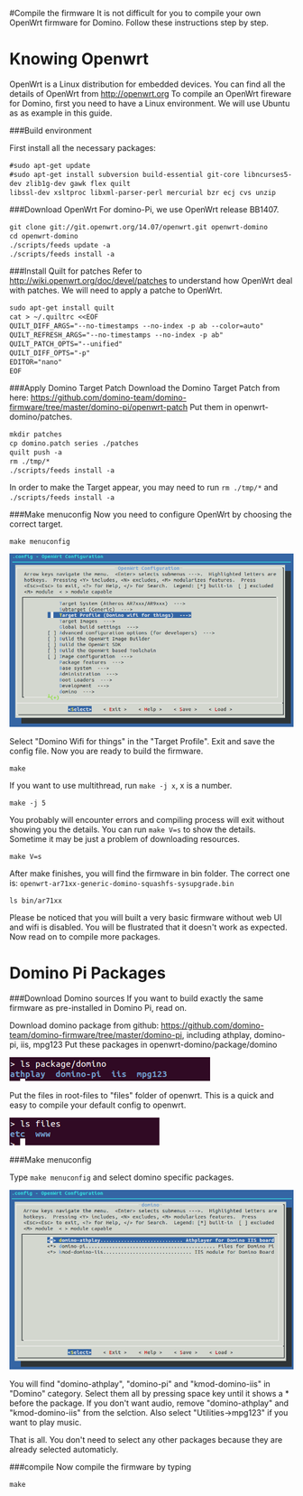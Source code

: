 #Compile the firmware
It is not difficult for you to compile your own OpenWrt firmware for Domino. Follow these instructions step by step.

Knowing Openwrt
===============

OpenWrt is a Linux distribution for embedded devices. You can find all the details of OpenWrt from http://openwrt.org
To compile an OpenWrt fireware for Domino, first you need to have a Linux environment. We will use Ubuntu as as example in this guide.

###Build environment

First install all the necessary packages:
```
#sudo apt-get update 
#sudo apt-get install subversion build-essential git-core libncurses5-dev zlib1g-dev gawk flex quilt 
libssl-dev xsltproc libxml-parser-perl mercurial bzr ecj cvs unzip 
```

###Download OpenWrt
For domino-Pi, we use OpenWrt release BB1407.
```
git clone git://git.openwrt.org/14.07/openwrt.git openwrt-domino
cd openwrt-domino
./scripts/feeds update -a
./scripts/feeds install -a
```

###Install Quilt for patches
Refer to http://wiki.openwrt.org/doc/devel/patches to understand how OpenWrt deal with patches. We will need to apply a patche to OpenWrt.
```
sudo apt-get install quilt
cat > ~/.quiltrc <<EOF
QUILT_DIFF_ARGS="--no-timestamps --no-index -p ab --color=auto"
QUILT_REFRESH_ARGS="--no-timestamps --no-index -p ab"
QUILT_PATCH_OPTS="--unified"
QUILT_DIFF_OPTS="-p"
EDITOR="nano"
EOF
```

###Apply Domino Target Patch
Download the Domino Target Patch from here: https://github.com/domino-team/domino-firmware/tree/master/domino-pi/openwrt-patch 
Put them in openwrt-domino/patches.
```
mkdir patches
cp domino.patch series ./patches
quilt push -a
rm ./tmp/*
./scripts/feeds install -a
```
In order to make the Target appear, you may need to run `rm ./tmp/*` and `./scripts/feeds install -a`

###Make menuconfig
Now you need to configure OpenWrt by choosing the correct target.
```
make menuconfig
```

![Menuconfig](menuconfig.png)

Select "Domino Wifi for things" in the "Target Profile". Exit and save the config file. Now you are ready to build the firmware.
```
make 
```
If you want to use multithread, run `make -j x`, x is a number.
```
make -j 5
```
You probably will encounter errors and compiling process will exit without showing you the details. You can run `make V=s` to show the details. Sometime it may be just a problem of downloading resources.
```
make V=s
```
After make finishes, you will find the firmware in bin folder. The correct one is: `openwrt-ar71xx-generic-domino-squashfs-sysupgrade.bin`
```
ls bin/ar71xx
```

Please be noticed that you will built a very basic firmware without web UI and wifi is disabled. You will be flustrated that it doesn't work as expected. Now read on to compile more packages.

Domino Pi Packages
===================

###Download Domino sources
If you want to build exactly the same firmware as pre-installed in Domino Pi, read on.

Download domino package from github: https://github.com/domino-team/domino-firmware/tree/master/domino-pi, including athplay, domino-pi, iis, mpg123
Put these packages in openwrt-domino/package/domino

![Domino packages](packages.png)

Put the files in root-files to "files" folder of openwrt. This is a quick and easy to compile your default config to openwrt.

![Domino root files](rootfiles.png)

###Make menuconfig

Type `make menuconfig` and select domino specific packages.

![Domino packages](menuconfig-domino.png)

You will find "domino-athplay", "domino-pi" and "kmod-domino-iis" in "Domino" category. Select them all by pressing space key until it shows a * before the package. If you don't want audio, remove "domino-athplay" and "kmod-domino-iis" from the selction. Also select "Utilities->mpg123" if you want to play music. 

That is all. You don't need to select any other packages because they are already selected automaticly.

###compile
Now compile the firmware by typing
```
make
```


